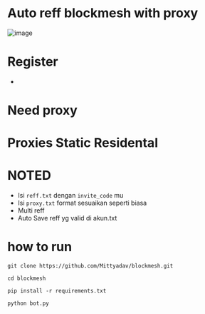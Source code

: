 # Auto reff blockmesh with proxy
![image](https://github.com/user-attachments/assets/)

# Register
- 


# Need proxy

# Proxies Static Residental


# NOTED
- Isi ```reff.txt``` dengan ```invite_code``` mu
- Isi ```proxy.txt``` format sesuaikan seperti biasa
- Multi reff
- Auto Save reff yg valid di akun.txt

# how to run
```
git clone https://github.com/Mittyadav/blockmesh.git
```
```
cd blockmesh
```
```
pip install -r requirements.txt
```
```
python bot.py
```
